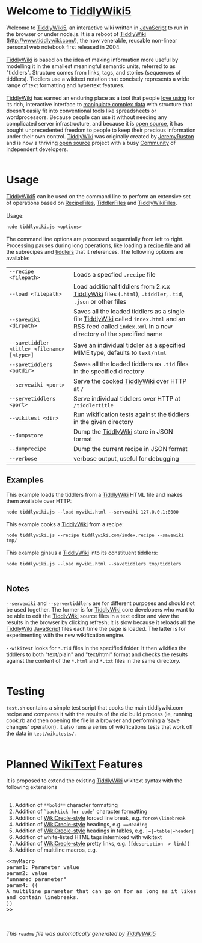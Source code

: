 <h1>Welcome to <span data-tw-macro='link'><a href='TiddlyWiki5' class='tw-tiddlylink tw-tiddlylink-internal tw-tiddlylink-missing'>TiddlyWiki5</a></span></h1><div data-tw-macro='tiddler'>Welcome to <span data-tw-macro='link'><a href='TiddlyWiki5' class='tw-tiddlylink tw-tiddlylink-internal tw-tiddlylink-missing'>TiddlyWiki5</a></span>, an interactive wiki written in <span data-tw-macro='link'><a href='JavaScript' class='tw-tiddlylink tw-tiddlylink-internal tw-tiddlylink-missing'>JavaScript</a></span> to run in the browser or under node.js. It is a reboot of <span data-tw-macro='link'><a href='TiddlyWiki' class='tw-tiddlylink tw-tiddlylink-internal tw-tiddlylink-missing'>TiddlyWiki</a></span> (<span data-tw-macro='link'><a href='http://www.tiddlywiki.com/' class='tw-tiddlylink tw-tiddlylink-external'>http://www.tiddlywiki.com/</a></span>), the now venerable, reusable non-linear personal web notebook first released in 2004.<br /><br /><span data-tw-macro='link'><a href='TiddlyWiki' class='tw-tiddlylink tw-tiddlylink-internal tw-tiddlylink-missing'>TiddlyWiki</a></span> is based on the idea of making information more useful by modelling it in the smallest meaningful semantic units, referred to as &quot;tiddlers&quot;.  Structure comes from links, tags, and stories (sequences of tiddlers). Tiddlers use a wikitext notation that concisely represents a wide range of text formatting and hypertext features.<br /><br /><span data-tw-macro='link'><a href='TiddlyWiki' class='tw-tiddlylink tw-tiddlylink-internal tw-tiddlylink-missing'>TiddlyWiki</a></span> has earned an enduring place as a tool that people <span data-tw-macro='link'><a href='Raves' class='tw-tiddlylink tw-tiddlylink-internal tw-tiddlylink-missing'>love using</a></span> for its rich, interactive interface to <span data-tw-macro='link'><a href='TiddlyWikiConcepts' class='tw-tiddlylink tw-tiddlylink-internal tw-tiddlylink-missing'>manipulate complex data</a></span> with structure that doesn't easily fit into conventional tools like spreadsheets or wordprocessors. Because people can use it without needing any complicated server infrastructure, and because it is <span data-tw-macro='link'><a href='OpenSourceLicense' class='tw-tiddlylink tw-tiddlylink-internal tw-tiddlylink-missing'>open source</a></span>, it has bought unprecedented freedom to people to keep their precious information under their own control. <span data-tw-macro='link'><a href='TiddlyWiki' class='tw-tiddlylink tw-tiddlylink-internal tw-tiddlylink-missing'>TiddlyWiki</a></span> was originally created by <span data-tw-macro='link'><a href='JeremyRuston' class='tw-tiddlylink tw-tiddlylink-internal tw-tiddlylink-missing'>JeremyRuston</a></span> and is now a thriving <span data-tw-macro='link'><a href='OpenSourceLicense' class='tw-tiddlylink tw-tiddlylink-internal tw-tiddlylink-missing'>open source</a></span> project with a busy <span data-tw-macro='link'><a href='Community' class='tw-tiddlylink tw-tiddlylink-internal tw-tiddlylink-missing'>Community</a></span> of independent developers.<br /></div><br /><h1>Usage</h1><div data-tw-macro='tiddler'><span data-tw-macro='link'><a href='TiddlyWiki5' class='tw-tiddlylink tw-tiddlylink-internal tw-tiddlylink-missing'>TiddlyWiki5</a></span> can be used on the command line to perform an extensive set of operations based on <span data-tw-macro='link'><a href='RecipeFiles' class='tw-tiddlylink tw-tiddlylink-internal tw-tiddlylink-resolves'>RecipeFiles</a></span>, <span data-tw-macro='link'><a href='TiddlerFiles' class='tw-tiddlylink tw-tiddlylink-internal tw-tiddlylink-resolves'>TiddlerFiles</a></span> and <span data-tw-macro='link'><a href='TiddlyWikiFiles' class='tw-tiddlylink tw-tiddlylink-internal tw-tiddlylink-missing'>TiddlyWikiFiles</a></span>.<br /><br />Usage:<br /><code>
node tiddlywiki.js &lt;options&gt;
</code><br />The command line options are processed sequentially from left to right. Processing pauses during long operations, like loading a <span data-tw-macro='link'><a href='RecipeFiles' class='tw-tiddlylink tw-tiddlylink-internal tw-tiddlylink-resolves'>recipe file</a></span> and all the subrecipes and <span data-tw-macro='link'><a href='TiddlerFiles' class='tw-tiddlylink tw-tiddlylink-internal tw-tiddlylink-resolves'>tiddlers</a></span> that it references. The following options are available:<br /><table class='twtable'><tbody><tr class='evenRow'><td align='left'><code>--recipe &lt;filepath&gt;</code></td><td align='left'>Loads a specfied <code>.recipe</code> file</td></tr><tr class='oddRow'><td align='left'><code>--load &lt;filepath&gt;</code></td><td align='left'>Load additional tiddlers from 2.x.x <span data-tw-macro='link'><a href='TiddlyWiki' class='tw-tiddlylink tw-tiddlylink-internal tw-tiddlylink-missing'>TiddlyWiki</a></span> files (<code>.html</code>), <code>.tiddler</code>, <code>.tid</code>, <code>.json</code> or other files</td></tr><tr class='evenRow'><td align='left'><code>--savewiki &lt;dirpath&gt;</code></td><td align='left'>Saves all the loaded tiddlers as a single file <span data-tw-macro='link'><a href='TiddlyWiki' class='tw-tiddlylink tw-tiddlylink-internal tw-tiddlylink-missing'>TiddlyWiki</a></span> called <code>index.html</code> and an RSS feed called <code>index.xml</code> in a new directory of the specified name</td></tr><tr class='oddRow'><td align='left'><code>--savetiddler &lt;title&gt; &lt;filename&gt; [&lt;type&gt;]</code></td><td align='left'>Save an individual tiddler as a specified MIME type, defaults to <code>text/html</code></td></tr><tr class='evenRow'><td align='left'><code>--savetiddlers &lt;outdir&gt;</code></td><td align='left'>Saves all the loaded tiddlers as <code>.tid</code> files in the specified directory</td></tr><tr class='oddRow'><td align='left'><code>--servewiki &lt;port&gt;</code></td><td align='left'>Serve the cooked <span data-tw-macro='link'><a href='TiddlyWiki' class='tw-tiddlylink tw-tiddlylink-internal tw-tiddlylink-missing'>TiddlyWiki</a></span> over HTTP at <code>/</code></td></tr><tr class='evenRow'><td align='left'><code>--servetiddlers &lt;port&gt;</code></td><td align='left'>Serve individual tiddlers over HTTP at <code>/tiddlertitle</code></td></tr><tr class='oddRow'><td align='left'><code>--wikitest &lt;dir&gt;</code></td><td align='left'>Run wikification tests against the tiddlers in the given directory</td></tr><tr class='evenRow'><td align='left'><code>--dumpstore</code></td><td align='left'>Dump the <span data-tw-macro='link'><a href='TiddlyWiki' class='tw-tiddlylink tw-tiddlylink-internal tw-tiddlylink-missing'>TiddlyWiki</a></span> store in JSON format</td></tr><tr class='oddRow'><td align='left'><code>--dumprecipe</code></td><td align='left'>Dump the current recipe in JSON format</td></tr><tr class='evenRow'><td align='left'><code>--verbose</code></td><td align='left'>verbose output, useful for debugging</td></tr></tbody></table><h2> Examples</h2>This example loads the tiddlers from a <span data-tw-macro='link'><a href='TiddlyWiki' class='tw-tiddlylink tw-tiddlylink-internal tw-tiddlylink-missing'>TiddlyWiki</a></span> HTML file and makes them available over HTTP:<br /><code>
node tiddlywiki.js --load mywiki.html --servewiki 127.0.0.1:8000
</code><br />This example cooks a <span data-tw-macro='link'><a href='TiddlyWiki' class='tw-tiddlylink tw-tiddlylink-internal tw-tiddlylink-missing'>TiddlyWiki</a></span> from a recipe:<br /><code>
node tiddlywiki.js --recipe tiddlywiki.com/index.recipe --savewiki tmp/
</code><br />This example ginsus a <span data-tw-macro='link'><a href='TiddlyWiki' class='tw-tiddlylink tw-tiddlylink-internal tw-tiddlylink-missing'>TiddlyWiki</a></span> into its constituent tiddlers:<br /><code>
node tiddlywiki.js --load mywiki.html --savetiddlers tmp/tiddlers
</code><br /><h2> Notes</h2><code>--servewiki</code> and <code>--servertiddlers</code> are for different purposes and should not be used together. The former is for <span data-tw-macro='link'><a href='TiddlyWiki' class='tw-tiddlylink tw-tiddlylink-internal tw-tiddlylink-missing'>TiddlyWiki</a></span> core developers who want to be able to edit the <span data-tw-macro='link'><a href='TiddlyWiki' class='tw-tiddlylink tw-tiddlylink-internal tw-tiddlylink-missing'>TiddlyWiki</a></span> source files in a text editor and view the results in the browser by clicking refresh; it is slow because it reloads all the <span data-tw-macro='link'><a href='TiddlyWiki' class='tw-tiddlylink tw-tiddlylink-internal tw-tiddlylink-missing'>TiddlyWiki</a></span> <span data-tw-macro='link'><a href='JavaScript' class='tw-tiddlylink tw-tiddlylink-internal tw-tiddlylink-missing'>JavaScript</a></span> files each time the page is loaded. The latter is for experimenting with the new wikification engine.<br /><br /><code>--wikitest</code> looks for <code>*.tid</code> files in the specified folder. It then wikifies the tiddlers to both &quot;text/plain&quot; and &quot;text/html&quot; format and checks the results against the content of the <code>*.html</code> and <code>*.txt</code> files in the same directory.</div><br /><h1>Testing</h1><div data-tw-macro='tiddler'><code>test.sh</code> contains a simple test script that cooks the main tiddlywiki.com recipe and compares it with the results of the old build process (ie, running cook.rb and then opening the file in a browser and performing a 'save changes' operation). It also runs a series of wikifications tests that work off the data in <code>test/wikitests/</code>.</div><br /><h1>Planned <span data-tw-macro='link'><a href='WikiText' class='tw-tiddlylink tw-tiddlylink-internal tw-tiddlylink-missing'>WikiText</a></span> Features</h1><div data-tw-macro='tiddler'>It is proposed to extend the existing <span data-tw-macro='link'><a href='TiddlyWiki' class='tw-tiddlylink tw-tiddlylink-internal tw-tiddlylink-missing'>TiddlyWiki</a></span> wikitext syntax with the following extensions<br /><br /><ol><li> Addition of <code>**bold**</code> character formatting</li><li> Addition of <code>`backtick for code`</code> character formatting</li><li> Addition of <span data-tw-macro='link'><a href='WikiCreole-style' class='tw-tiddlylink tw-tiddlylink-internal tw-tiddlylink-missing'>WikiCreole-style</a></span> forced line break, e.g. <code>force\\linebreak</code></li><li> Addition of <span data-tw-macro='link'><a href='WikiCreole-style' class='tw-tiddlylink tw-tiddlylink-internal tw-tiddlylink-missing'>WikiCreole-style</a></span> headings, e.g. <code>==Heading</code></li><li> Addition of <span data-tw-macro='link'><a href='WikiCreole-style' class='tw-tiddlylink tw-tiddlylink-internal tw-tiddlylink-missing'>WikiCreole-style</a></span> headings in tables, e.g. <code>|=|=table|=header|</code></li><li> Addition of white-listed HTML tags intermixed with wikitext</li><li> Addition of <span data-tw-macro='link'><a href='WikiCreole-style' class='tw-tiddlylink tw-tiddlylink-internal tw-tiddlylink-missing'>WikiCreole-style</a></span> pretty links, e.g. <code>[[description -&gt; link]]</code></li><li> Addition of multiline macros, e.g.</li></ol><pre>&lt;&lt;myMacro
param1: Parameter value
param2: value
&quot;unnamed parameter&quot;
param4: ((
A multiline parameter that can go on for as long as it likes
and contain linebreaks.
))
&gt;&gt;
</pre></div><br /><br /><em>This <code>readme</code> file was automatically generated by <span data-tw-macro='link'><a href='TiddlyWiki5' class='tw-tiddlylink tw-tiddlylink-internal tw-tiddlylink-missing'>TiddlyWiki5</a></span></em><br />